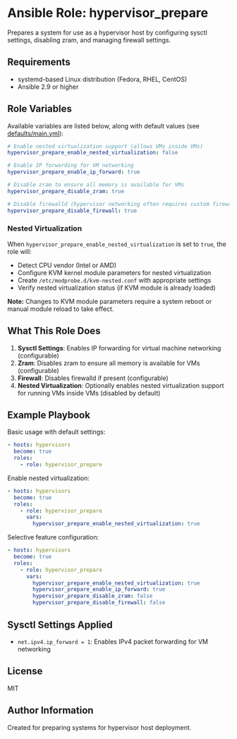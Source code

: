 # Ansible Role: hypervisor_prepare

Prepares a system for use as a hypervisor host by configuring sysctl settings, disabling zram, and managing firewall settings.

## Requirements

- systemd-based Linux distribution (Fedora, RHEL, CentOS)
- Ansible 2.9 or higher

## Role Variables

Available variables are listed below, along with default values (see [defaults/main.yml](defaults/main.yml)):

```yaml
# Enable nested virtualization support (allows VMs inside VMs)
hypervisor_prepare_enable_nested_virtualization: false

# Enable IP forwarding for VM networking
hypervisor_prepare_enable_ip_forward: true

# Disable zram to ensure all memory is available for VMs
hypervisor_prepare_disable_zram: true

# Disable firewalld (hypervisor networking often requires custom firewall rules)
hypervisor_prepare_disable_firewall: true
```

### Nested Virtualization

When `hypervisor_prepare_enable_nested_virtualization` is set to `true`, the role will:
- Detect CPU vendor (Intel or AMD)
- Configure KVM kernel module parameters for nested virtualization
- Create `/etc/modprobe.d/kvm-nested.conf` with appropriate settings
- Verify nested virtualization status (if KVM module is already loaded)

**Note:** Changes to KVM module parameters require a system reboot or manual module reload to take effect.

## What This Role Does

1. **Sysctl Settings**: Enables IP forwarding for virtual machine networking (configurable)
2. **Zram**: Disables zram to ensure all memory is available for VMs (configurable)
3. **Firewall**: Disables firewalld if present (configurable)
4. **Nested Virtualization**: Optionally enables nested virtualization support for running VMs inside VMs (disabled by default)

## Example Playbook

Basic usage with default settings:

```yaml
- hosts: hypervisors
  become: true
  roles:
    - role: hypervisor_prepare
```

Enable nested virtualization:

```yaml
- hosts: hypervisors
  become: true
  roles:
    - role: hypervisor_prepare
      vars:
        hypervisor_prepare_enable_nested_virtualization: true
```

Selective feature configuration:

```yaml
- hosts: hypervisors
  become: true
  roles:
    - role: hypervisor_prepare
      vars:
        hypervisor_prepare_enable_nested_virtualization: true
        hypervisor_prepare_enable_ip_forward: true
        hypervisor_prepare_disable_zram: false
        hypervisor_prepare_disable_firewall: false
```

## Sysctl Settings Applied

- `net.ipv4.ip_forward = 1`: Enables IPv4 packet forwarding for VM networking

## License

MIT

## Author Information

Created for preparing systems for hypervisor host deployment.
